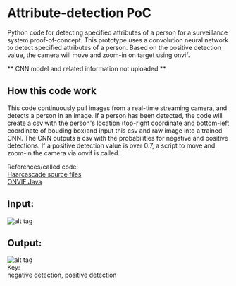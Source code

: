 # Attribute-detection PoC 
Python code for detecting specified attributes of a person for a surveillance system proof-of-concept. This prototype uses a convolution neural network to detect specified attributes of a person. Based on the positive detection value, the camera will move and zoom-in on target using onvif.<br>

** CNN model and related information not uploaded **

## How this code work
This code continuously pull images from a real-time streaming camera, and detects a person in an image.  If a person has been detected, the code will create a csv with the person's location (top-right coordinate and bottom-left coordinate of bouding box)and input this csv and raw image into a trained CNN.  The CNN outputs a csv with the probabilities for negative and positive detections.  If a positive detection value is over 0.7, a script to move and zoom-in the camera via onvif is called.

References/called code: <br>
[Haarcascade source files](https://github.com/Itseez/opencv/tree/master/data/haarcascades)<br>
[ONVIF Java](https://github.com/milg0/onvif-java-lib)

## Input:<br>
![alt tag](https://github.com/kphongagsorn/human-detection-scripts/blob/master/images/input.jpg)<br>
## Output:<br>
![alt tag](https://github.com/kphongagsorn/human-detection-scripts/blob/master/images/output.jpg)<br>
Key:<br>
negative detection, positive detection


